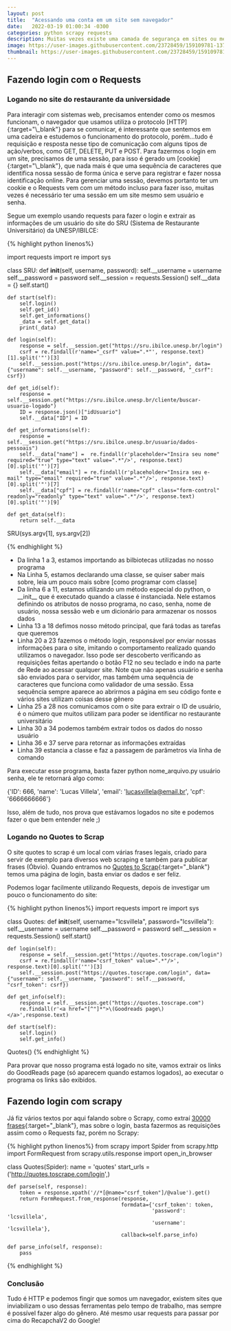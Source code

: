 ```yaml
---
layout: post
title:  "Acessando uma conta em um site sem navegador"
date:   2022-03-19 01:00:34 -0300
categories: python scrapy requests
description: Muitas vezes existe uma camada de segurança em sites ou mesmo em dispositivos locais, faça a autenticação e seja feliz!
image: https://user-images.githubusercontent.com/23728459/159109781-13740661-9255-4ebf-891b-e492b86ff91a.png 
thumbnail: https://user-images.githubusercontent.com/23728459/159109781-13740661-9255-4ebf-891b-e492b86ff91a.png
---
```


<h2>Fazendo login com o Requests</h2>

<h3>Logando no site do restaurante da universidade</h3>
Para interagir com sistemas web, precisamos entender como os mesmos funcionam, o navegador
que usamos utiliza o protocolo [HTTP]{:target="\_blank"} para se comunicar, é interessante que sentemos em uma
cadeira e estudemos o funcionamento do protocolo, porém...tudo é requisição e resposta nesse
tipo de comunicação com alguns tipos de ação/verbos, como GET, DELETE, PUT e POST.
Para fazermos o login em um site, precisamos de uma sessão, para isso é gerado um [cookie]{:target="\_blank"},
que nada mais é que uma sequência de caracteres que identifica nossa sessão de forma única
e serve para registrar e fazer nossa identificação online.
Para gerenciar uma sessão, devemos portanto ter um cookie e o Requests vem com um método
incluso para fazer isso, muitas vezes é necessário ter uma sessão em um site mesmo sem
usuário e senha.

Segue um exemplo usando requests para fazer o login e extrair as informações de um usuário
do site do SRU (Sistema de Restaurante Universitário) da UNESP/IBILCE:

{% highlight python linenos%}

import requests
import re
import sys

class SRU:
    def __init__(self, username, password):
        self.__username = username
        self.__password = password
        self.__session = requests.Session()
        self.__data = {}
        self.start()

    def start(self):
        self.login()
        self.get_id()
        self.get_informations()
        _data = self.get_data()
        print(_data)

    def login(self):
        response = self.__session.get("https://sru.ibilce.unesp.br/login")
        csrf = re.findall(r'name="_csrf" value=".*"', response.text)[1].split('"')[3]
        self.__session.post("https://sru.ibilce.unesp.br/login", data={"username": self.__username, "password": self.__password, "_csrf": csrf})
        
    def get_id(self):
        response = self.__session.get("https://sru.ibilce.unesp.br/cliente/buscar-usuario-logado")
        ID = response.json()["idUsuario"]
        self.__data["ID"] = ID

    def get_informations(self):
        response = self.__session.get("https://sru.ibilce.unesp.br/usuario/dados-pessoais")
        self.__data["name"] =  re.findall(r'placeholder="Insira seu nome" required="true" type="text" value=".*"/>', response.text)[0].split('"')[7]
        self.__data["email"] = re.findall(r'placeholder="Insira seu e-mail" type="email" required="true" value=".*"/>', response.text)[0].split('"')[7]
        self.__data["cpf"] = re.findall(r'name="cpf" class="form-control" readonly="readonly" type="text" value=".*"/>', response.text)[0].split('"')[9]

    def get_data(self):
        return self.__data

SRU(sys.argv[1], sys.argv[2])

{% endhighlight %}

* Da linha 1 a 3, estamos importando as bilbiotecas utilizadas no nosso programa
* Na Linha 5, estamos declarando uma classe, se quiser saber mais sobre, leia um
pouco mais sobre [como programar com classe]
* Da linha 6 a 11, estamos utilizando um método especial do python, o \_\_init\_\_ que é executado
quando a classe é instanciada. Nele estamos definindo os atributos de nosso programa, no caso,
senha, nome de usuário, nossa sessão web e um dicionário para armazenar os nossos dados
* Linha 13 a 18 defimos nosso método principal, que fará todas as tarefas que queremos
* Linha 20 a 23 fazemos o método login, responsável por enviar nossas informações para o site,
imitando o comportamento realizado quando utilizamos o navegador. Isso pode ser descoberto verificando
as requisições feitas apertando o botão F12 no seu teclado e indo na parte de Rede ao acessar qualquer site.
Note que não apenas usuário e senha são enviados para o servidor, mas também uma sequência de caracteres que
funciona como validador de uma sessão. Essa sequência sempre aparece ao abrirmos a página em seu código fonte e
vários sites utilizam coisas desse gênero
* Linha 25 a 28 nos comunicamos com o site para extrair o ID de usuário, é o número que muitos utilizam
para poder se identificar no restaurante universitário
* Linha 30 a 34 podemos também extrair todos os dados do nosso usuário
* Linha 36 e 37 serve para retornar as informações extraídas
* Linha 39 estancia a classe e faz a passagem de parâmetros via linha de comando

Para executar esse programa, basta fazer python nome_arquivo.py usuário senha, ele te retornará algo como:

{'ID': 666, 'name': 'Lucas Villela', 'email': 'lucasvillela@email.br', 'cpf': '6666666666'}

Isso, além de tudo, nos prova que estávamos logados no site e podemos fazer o que bem entender nele ;)

<h3>Logando no Quotes to Scrap</h3>

O site quotes to scrap é um local com várias frases legais, criado para servir de exemplo para
diversos web scraping e também para publicar frases (Óbvio). Quando entramos no
[Quotes to Scrap]{:target="\_blank"} temos uma página de login, basta enviar os dados e ser feliz.

Podemos logar facilmente utilizando Requests, depois de investigar um pouco o funcionamento do site:


{% highlight python linenos%}
import requests
import re
import sys

class Quotes:
    def __init__(self, username="lcsvillela", password="lcsvillela"):
        self.__username = username
        self.__password = password
        self.__session = requests.Session()
        self.start()

    def login(self):
        response = self.__session.get("https://quotes.toscrape.com/login")
        csrf = re.findall(r'name="csrf_token" value=".*"/>', response.text)[0].split('"')[3]
        self.__session.post("https://quotes.toscrape.com/login", data={"username": self.__username, "password": self.__password, "csrf_token": csrf})

    def get_info(self):
        response = self.__session.get("https://quotes.toscrape.com")
        re.findall(r'<a href="[^"]*">\(Goodreads page\)</a>',response.text)

    def start(self):
        self.login()
        self.get_info()
        
        
Quotes()
{% endhighlight %}

Para provar que nosso programa está logado no site, vamos extrair os links
do GoodReads page (só aparecem quando estamos logados),
ao executar o programa os links são exibidos.

<h2>Fazendo login com scrapy</h2>

Já fiz vários textos por aqui falando sobre o Scrapy, como extraí [30000 frases]{:target="\_blank"},
mas sobre o login, basta fazermos as requisições assim como o Requests faz, porém no Scrapy:

{% highlight python linenos%}
from scrapy import Spider
from scrapy.http import FormRequest
from scrapy.utils.response import open_in_browser


class Quotes(Spider):
    name = 'quotes'
    start_urls = ('http://quotes.toscrape.com/login',)

    def parse(self, response):
        token = response.xpath('//*[@name="csrf_token"]/@value').get()
        return FormRequest.from_response(response,
                                         formdata={'csrf_token': token,
                                                   'password': 'lcsvillela',
                                                   'username': 'lcsvillela'},
                                         callback=self.parse_info)

    def parse_info(self, response):
        pass
{% endhighlight %}

<h3>Conclusão</h3>

Tudo é HTTP e podemos fingir que somos um navegador, existem sites que inviabilizam o uso
dessas ferramentas pelo tempo de trabalho, mas sempre é possível fazer algo do gênero. Até mesmo
usar requests para passar por cima do RecapchaV2 do Google! 


[BeautifulSoap]: https://beautiful-soup-4.readthedocs.io/en/latest/
[Quotes to Scrape]: https://quotes.toscrape.com/
[primeiro]: https://lcsvillela.github.io/nutrindo-se-da-internet-com-scrapy.html
[segundo]: https://lcsvillela.github.io/querido-diario-monitorando-governo-com-scrapy.html
[este caso que criei]: https://lcsvillela.github.io/publicando-tweet-com-python.html
[JSON]: https://pt.wikipedia.org/wiki/JSON
[Scrapy]: https://pt.wikipedia.org/wiki/Scrapy
[aqui]: https://lcsvillela.github.io/nutrindo-se-da-internet-com-scrapy.html
[spider (aranha)]: https://pt.wikipedia.org/wiki/Rastreador_web
[Americana]: https://pt.wikipedia.org/wiki/Americana
[Querido Diário]: https://queridodiario.ok.org.br/
[Open Knowledge Brasil]: https://ok.org.br/
[nesta colaboração]: https://github.com/okfn-brasil/querido-diario/issues/467
[assim ou assado, ou se é x ou y]: https://www.python.org/community/diversity/
[BeautifulSoap]: https://beautiful-soup-4.readthedocs.io/en/latest/
[Selenium]: https://selenium-python.readthedocs.io/
[vim]: https://pt.wikipedia.org/wiki/Vim
[URL]: https://pt.wikipedia.org/wiki/URL
[scrapy-splash]: https://github.com/scrapy-plugins/scrapy-splash
[processamento paralelo]: https://lcsvillela.github.io/bash-na-velocidade-da-luz.html
[explicação teórica]: https://towardsdatascience.com/web-scraping-with-scrapy-theoretical-understanding-f8639a25d9cd
[xpath]: https://pt.wikipedia.org/wiki/XPath
[vetor (array)]: https://pt.wikipedia.org/wiki/Arranjo_(computa%C3%A7%C3%A3o)
[oauth2]: https://oauth.net/2/
[município de Rio Claro]: https://www.rioclaro.sp.gov.br/diariooficial/index.php?acao=go
[30000 frases]: https://lcsvillela.github.io/nutrindo-se-da-internet-com-scrapy.html
[Web Scraping]: https://lcsvillela.github.io/muitas-ferramentas-uma-ideia-webscraping.html
[Americana SP]: https://lcsvillela.github.io/querido-diario-monitorando-governo-com-scrapy.html
[Rio Claro]: https://pt.wikipedia.org/wiki/Rio_Claro
[HTTP]: https://pt.wikipedia.org/wiki/Hypertext_Transfer_Protocol
[Quotes to Scrap]: https://quotes.toscrape.com/
[cookie]: https://pt.wikipedia.org/wiki/Cookie_(inform%C3%A1tica)
